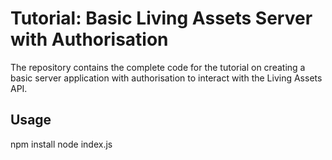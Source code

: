 # Tutorial: Basic Living Assets Server with Authorisation

The repository contains the complete code for the tutorial on creating a basic server application with authorisation to interact with the Living Assets API.

## Usage

npm install
node index.js